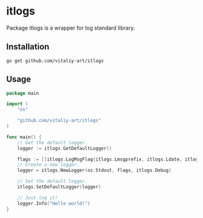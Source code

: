 # itlogs
Package itlogs is a wrapper for log standard library.

## Installation
`go get github.com/vitaliy-art/itlogs`

## Usage
```go
package main

import (
	"os"

	"github.com/vitaliy-art/itlogs"
)

func main() {
	// Get the default logger.
	logger := itlogs.GetDefaultLogger()

	flags := []itlogs.LogMsgFlag{itlogs.Lmsgprefix, itlogs.Ldate, itlogs.Ltime}
	// Create a new logger.
	logger = itlogs.NewLogger(os.Stdout, flags, itlogs.Debug)

	// Set the default logger.
	itlogs.SetDefaultLogger(logger)

	// Just log it!
	logger.Info("Hello world!")
}
```
